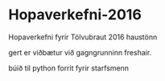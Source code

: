 # Hopaverkefni-2016
Hopaverkefni fyrir Tölvubraut 2016 haustönn

gert er viðbætur við gagngrunninn freshair.

búið til python forrit fyrir starfsmenn
